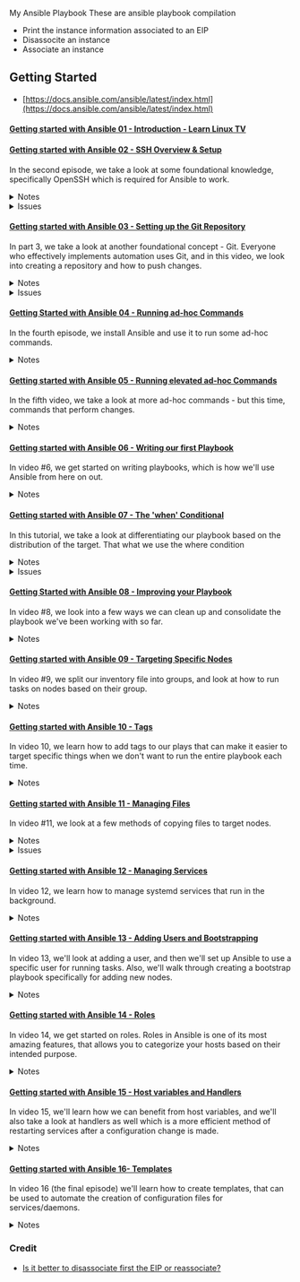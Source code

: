 My Ansible Playbook
These are ansible playbook compilation

- Print the instance information associated to an EIP
- Disassocite an instance
- Associate an instance

## Getting Started
- [https://docs.ansible.com/ansible/latest/index.html](https://docs.ansible.com/ansible/latest/index.html)
  
#### [Getting started with Ansible 01 - Introduction - Learn Linux TV](https://www.youtube.com/watch?v=3RiVKs8GHYQ&list=PLT98CRl2KxKEUHie1m24-wkyHpEsa4Y70)

#### [Getting started with Ansible 02 - SSH Overview & Setup](https://www.youtube.com/watch?v=-Q4T9wLsvOQ&list=PLT98CRl2KxKEUHie1m24-wkyHpEsa4Y70&index=2)
  
  In the second episode, we take a look at some foundational knowledge, specifically OpenSSH which is required for Ansible to work. 

  <details>

  <summary>Notes</summary>

  OpenSSH is required in workstation, where you install Ansible, install openSSH-client. In servers, install openssh-server.
  
  Create SSH key pair indicating the type and some description `ssh-keygen -t ed25519 -C "description here"`.
  
  Copy the SSH public key to a server `ssh-copy-id -i ~/.ssh/ed25519.pub username@ipAdress`
  Create an alias called ssha by adding it inside `.bashrc` file `alias ssha=eval $(ssh-agent) && ssh-add` - this activates the ssh-agent and register the password one time. Type `ssha` to run the code and type `alias ssha` to show the code.
  </details>

  <details>
  
  <summary>Issues</summary>
  
  [Ubuntu terminal will not launch](https://askubuntu.com/a/1470425/2314689)
   
  [username is not in the sudoers file](https://stackoverflow.com/questions/47806576/username-is-not-in-the-sudoers-file-this-incident-will-be-reported)</details>
      
#### [Getting started with Ansible 03 - Setting up the Git Repository](https://youtu.be/FFaMqxpphjo?list=PLT98CRl2KxKEUHie1m24-wkyHpEsa4Y70)

In part 3, we take a look at another foundational concept - Git. Everyone who effectively implements automation uses Git, and in this video, we look into creating a repository and how to push changes. 
  
  <details>

  <summary>Notes</summary>

  Update and install git `sudo apt update` `sudo apt install git` 
  
  Create SSH key in github account: Settings > SSH and GPG keys > Add title and copy and paste the public SSH key from the workstation
  
  Clone git repository `git clone ssh@github`
  
  Configure name and email `git config --global user.name "name" && git config --global user.email "email@b.com"`
  
  Pushing for the first time `git push origin main`

  </details>

  <details>
  <summary>Issues</summary>

  [Enable shared clipboard between host and VM](https://medium.com/@undoworks4649/to-enable-copy-and-paste-as-well-as-folder-sharing-on-ubuntu-running-on-virtualbox-8a77cfb348f8)

  </details>

#### [Getting Started with Ansible 04 - Running ad-hoc Commands](https://youtu.be/4REljLsOnXk?si=VlK5jN1ROdlWZaPW)

In the fourth episode, we install Ansible and use it to run some ad-hoc commands. 

  <details>
  <summary>Notes</summary>
  
  run inventory with ssh key `ansible all --key-file ~/.ssh/ansible -i inventory -m ping`.
  
  use ansible.cfg file to put the default values like the path for the private key and the inventory name. Then run `ansible all -m ping`.
  
  List the hosts in inventory `ansible all --list-hosts`.
  
  Pull more info about the hosts `ansible all -m gather_facts` or to pull a single host `ansible all -m gather_facts --limit <ip address>`.</
  
  </details>
    
#### [Getting started with Ansible 05 - Running elevated ad-hoc Commands](https://youtu.be/FPU9_KDTa8A)

In the fifth video, we take a look at more ad-hoc commands - but this time, commands that perform changes. 
  
  <details>
  <summary>Notes</summary>
  
  `ansible all -m apt -a update_cache=true --become --ask-become-pass` is the same as `sudo apt update`
	
  `ansible all -m apt -a name=vim --become --ask-become-pass` is the same as `sudo apt install vim`. If there are multiple argument then add "" like "name=vim state=latest"

  </details>
	
#### [Getting started with Ansible 06 - Writing our first Playbook](https://youtu.be/VANub3AhZpI?list=PLT98CRl2KxKEUHie1m24-wkyHpEsa4Y70)

In video #6, we get started on writing playbooks, which is how we'll use Ansible from here on out. 
  
  <details>
  <summary>Notes</summary>
  
  created two playbook, which [install](install_apache.yml) and [uninstall](remove_apache.yml) apache package 
  
  to run playbook `ansible-playbook --ask-become-pass install_apache.yml`
  </details>
    
  
#### [Getting started with Ansible 07 - The 'when' Conditional](https://youtu.be/BF7vIk9no14?list=PLT98CRl2KxKEUHie1m24-wkyHpEsa4Y70)

In this tutorial, we take a look at differentiating our playbook based on the distribution of the target. That what we use the where condition 

  <details>
  <summary>Notes </summary>  

  Some servers use other package distribution like Ubuntu uses apt package and CentOS use dnf
    
  if you want to run some tasks in different distribution then `when: ansible_distribution in ["Ubuntu","Debian"]`
  
  Get information to use as use cases for when statement `ansible all -m gather_facts --limit ip_address | grep a ansible_distribution` this line says that gather facts on the indicated ip address and search the ansible_distribution variable
  
  </details>

  <details>
    <summary>Issues</summary>

For CentOS server, you need to run the following command to allow communication and for the httpd to run smoothly. These command should be automated for CentOS server:  
  - `sudo systemctl start httpd`
  - `sudo firewall-cmd --add-port=80/tcp`
  </details>

#### [Getting Started with Ansible 08 - Improving your Playbook](https://youtu.be/JJ-aoyydfVU?list=PLT98CRl2KxKEUHie1m24-wkyHpEsa4Y70) 

In video #8, we look into a few ways we can clean up and consolidate the playbook we've been working with so far. 

  <details>
    <summary>Notes</summary>
  
  To consolidate plays, you can install multiple packages and update packages.
  
  You can create/use variables and initialize it in inventory per ip
  </details>

#### [Getting started with Ansible 09 - Targeting Specific Nodes](https://youtu.be/EraC1AuWEF8?list=PLT98CRl2KxKEUHie1m24-wkyHpEsa4Y70)

In video #9, we split our inventory file into groups, and look at how to run tasks on nodes based on their group. 

  <details>

  <summary>Notes</summary>
    
  We split our inventory file by group like webservers, fileserver and etc.
  
  ~~~
  [webservers]
  192.168.129.44
  ~~~

  Then indicate in plays which host you want to implement the plays with.

  </details>  

#### [Getting started with Ansible 10 - Tags](https://youtu.be/gH_A-0zYLyw?list=PLT98CRl2KxKEUHie1m24-wkyHpEsa4Y70)

In video 10, we learn how to add tags to our plays that can make it easier to target specific things when we don't want to run the entire playbook each time.

  <details>

  <summary>Notes</summary>

  Add tags to your plays by adding `tags:` variable before the module.
  
  ```
  tags: ubuntu,db,mariadb
  apt:
  ```

  List the created tags in a playbook by typing `ansible-playbook --list-tags site.yml`

  Run a certain tag by typing `ansible-playbook --tags ubuntu --ask-become-pass site.yml`
  </details> 

#### [Getting started with Ansible 11 - Managing Files](https://youtu.be/teEhLgHpGgo?list=PLT98CRl2KxKEUHie1m24-wkyHpEsa4Y70)

In video #11, we look at a few methods of copying files to target nodes.

  <details>

  <summary>Notes</summary>
    - Create a play to copy files to servers and a play to download a package and unzip it

  </details> 

  <details>

  <summary>Issues</summary>

    - Problem connecting to the host
      - Install openssh-server and copy public key to the host. Refer to Tutorial #2
      - Restart the servers or run this manually to the workstation when there is an 
    - Unable to acquire the dpkg frontend lock (Could not get lock /var/lib/dpkg/lock-frontend. It is held by process 4379 (unattended-upgr))
      - error in dpkg `sudo dpkg -- configure -a`
      - [dpkg frontend lock fix](https://www.geeksforgeeks.org/linux-unix/how-to-fix-unable-to-acquire-the-dpkg-frontend-lock-error-in-ubuntu/)

  </details> 

#### [Getting started with Ansible 12 - Managing Services](https://youtu.be/soeBHGAMkoQ?si=5ao8jDgzCEW4PhC6)

In video 12, we learn how to manage systemd services that run in the background.

  <details>

  <summary>Notes</summary>

    Create a play where it automatically run httpd on boot and when it install it will ask

    Create a play to change a line in a httpd configuration file and restart the service

    Note: when registering a variable, check if you need to reuse or change it's name to avoid confusion

  </details>


#### [Getting started with Ansible 13 - Adding Users and Bootstrapping](https://youtu.be/P5iKWANifrU?si=Q6mpfhpCvCrNgxvA)

 In video 13, we'll look at adding a user, and then we'll set up Ansible to use a specific user for running tasks. Also, we'll walk through creating a bootstrap playbook specifically for adding new nodes. 

  <details>

  <summary>Notes</summary>
  Created a user called grumpy and added a ssh public key and created a sudoers file for this user.

  With this user using a sudoer permission without using password, we configure the ansible configuration file and put grumpy user as a remote_user. This resulted to not use the --ask-become-pass argument when running the ansible playbook.

  Before:  
  ``` ansible-playbook --ask-become-pass site.yml ```

  After:
  ``` ansible-playbook site.yml ```

  We created a bootstrap.yml and this playbook will be useful when for example a new server is provisioned, we would like to to run this playbook to create the user, add ssh public key and add the user to sudoers.


  Command used:
    - ``cat /etc/passwd``
  
  Ansible module used:
    - user - create a new user
    - authorized_keys - add or remove ssh to a user
    - copy - copy files
 
 System service user
  </details>
  
#### [Getting started with Ansible 14 - Roles](https://youtu.be/tq9sCeQNVYc?si=hVZTVX8qY3hr8UG3)

In video 14, we get started on roles. Roles in Ansible is one of its most amazing features, that allows you to categorize your hosts based on their intended purpose.

 <details>

  <summary>Notes</summary>
  
  Steps on categorizing hosts by roles:

  1. Update main yml file, which is the site.yml
      
      ```
      
      ---
      
      - hosts: all
        become: true
        pre_tasks:
        
        - name: update repo cache (CentOS)
          tags: always
          dnf:
            update_cache: yes
          changed_when: false 
          when: ansible_distribution == "CentOS"

        - name: update repo cache (Ubuntu)
          tags: always
          apt:
            update_cache: yes
          changed_when: false
          when: ansible_distribution == "Ubuntu"


      - hosts: all
        become: true
        roles:
          - base

      - hosts: workstations
        become: true
        roles:
          - workstations

      - hosts: web_servers
        become: true
        roles:
          - web_servers

      - hosts: db_servers
        become: true
        roles:
          - db_servers

      - hosts: file_servers
        become: true
        roles:
          - file_servers
      
      ```
  2. Create a role directory
  3. Create a directory for each role
  4. Create a tasks sub-directory for each role
  5. Create a file called main.yml in every tasks directory, then add the task dedicated to that role
  6. Optional: Incase a task needs to copy a file in files directory you need to create this directory and copy/create the need file.
 
Directory
 - roles
    - base
      - tasks
        - main.yml
    - db_servers
      - tasks
        - main.yml
    - file_servers
      - tasks
        - main.yml
    - web_servers
      - tasks
        - main.yml
      - files
        - index.html
    - workstations
      - tasks
        - main.yml
 - site.yml
 - inventory
 - ansible.cfg

Using roles helps to understand your code and make it cleaner.

  </details>
  
#### [Getting started with Ansible 15 - Host variables and Handlers](https://youtu.be/shBlQQZLU9M?si=lb8S5iimO0txln36)

 In video 15, we'll learn how we can benefit from host variables, and we'll also take a look at handlers as well which is a more efficient method of restarting services after a configuration change is made.

<details>

  <summary>Notes</summary>
  host variable is useful as a placeholder for packages for different host. For example there is host running in ubuntu and centOS. There are dedicated tasks for these os because the commands/package name are different from each other.

  We use host varaibles to store information needed per host such as the package names and with this we can use only one task to run a similar task by just using host variables.

  Steps on using host_variables
  
  1. Create a folder names host_vars
  2. Add a file using the ip_address of the host, 192.168.129.44.yml. Do not forget the file format .yml
  3. Add the variables that will be used in the playbook
  4. Update the task in the site.yml

  </details>

#### [Getting started with Ansible 16- Templates](https://youtu.be/s8F_YWGHeDM)

In video 16 (the final episode) we'll learn how to create templates, that can be used to automate the creation of configuration files for services/daemons.

<details>

  <summary>Notes</summary>
 Allows us to use a template to implement to multiple host and independently change the variable in each host as we see fit.

 For this example we use a template of ssh configuration file

 1. mkdir roles/base/templates 
 2. copy /etc/ssh/sshd_config to templates for ubuntu and centos
 3. Add `AllowUsers {{ ssh_users }}`
 4. Edit all host_vars files by adding ``ssh_user: "grumpy"`` && ``ssh_template_file: sshd_config_ubuntu.j2``
 5. Need to create a host_vars for the workstation by using the ip_address
 6. Edit the main.yml in roles/base/tasks
 7. Create a handlers inside base called restart_sshd

  </details>

### Credit
- [Is it better to disassociate first the EIP or reassociate?](https://docs.ansible.com/ansible/latest/collections/amazon/aws/ec2_eip_module.html)
